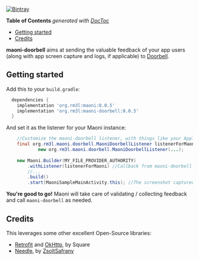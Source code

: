[![Bintray](https://img.shields.io/bintray/v/rm3l/maven/org.rm3l:maoni-doorbell.svg)](https://bintray.com/rm3l/maven/org.rm3l%3Amaoni-doorbell)

<!-- START doctoc generated TOC please keep comment here to allow auto update -->
<!-- DON'T EDIT THIS SECTION, INSTEAD RE-RUN doctoc TO UPDATE -->
**Table of Contents**  *generated with [DocToc](https://github.com/thlorenz/doctoc)*

- [Getting started](#getting-started)
- [Credits](#credits)

<!-- END doctoc generated TOC please keep comment here to allow auto update -->

**maoni-doorbell** aims at sending the valuable feedback of your app users (along with app screen capture and logs, if applicable) to [Doorbell](https://doorbell.io).

## Getting started

Add this to your `build.gradle`:

```gradle
  dependencies {
    implementation 'org.rm3l:maoni:8.0.5'
    implementation 'org.rm3l:maoni-doorbell:8.0.5'
  }
```

And set it as the listener for your Maoni instance:
```java
    //Customize the maoni-doorbell listener, with things like your Application ID/Key on Doorbell
    final org.rm3l.maoni.doorbell.MaoniDoorbellListener listenerForMaoni = 
            new org.rm3l.maoni.doorbell.MaoniDoorbellListener(...);
    
    new Maoni.Builder(MY_FILE_PROVIDER_AUTHORITY)
        .withListener(listenerForMaoni) //Callback from maoni-doorbell
        //...
        .build()
        .start(MaoniSampleMainActivity.this); //The screenshot captured is relative to this calling context 
```

**You're good to go!** Maoni will take care of validating / collecting feedback
and call `maoni-doorbell` as needed. 

## Credits

This leverages some other excellent Open-Source libraries:
* [Retrofit](https://square.github.io/retrofit/) and [OkHttp](http://square.github.io/okhttp/), by Square
* [Needle](http://zsoltsafrany.github.io/needle/), by [ZsoltSafrany](https://github.com/ZsoltSafrany)
